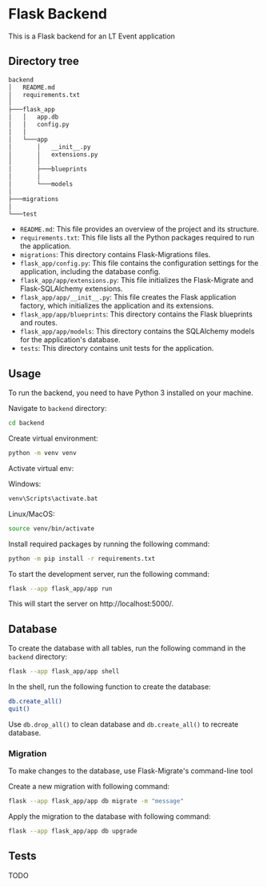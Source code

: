 # Flask Backend
This is a Flask backend for an LT Event application

## Directory tree
```bash
backend
│   README.md
│   requirements.txt
│
├───flask_app
│   │   app.db
│   │   config.py
│   │
│   └───app
│       │   __init__.py
│       │   extensions.py
│       │
│       ├───blueprints
│       │
│       └───models
│
├───migrations
│
└───test
```

* `README.md`: This file provides an overview of the project and its structure.
* `requirements.txt`: This file lists all the Python packages required to run the application.
* `migrations`: This directory contains Flask-Migrations files.
* `flask_app/config.py`: This file contains the configuration settings for the application, including the database config.
* `flask_app/app/extensions.py`: This file initializes the Flask-Migrate and Flask-SQLAlchemy extensions.
* `flask_app/app/__init__.py`: This file creates the Flask application factory, which initializes the application and its extensions.
* `flask_app/app/blueprints`: This directory contains the Flask blueprints and routes.
* `flask_app/app/models`: This directory contains the SQLAlchemy models for the application's database.
* `tests`: This directory contains unit tests for the application.

## Usage
To run the backend, you need to have Python 3 installed on your machine.

Navigate to `backend` directory:

```bash
cd backend
```

Create virtual environment:

```bash
python -m venv venv
```

Activate virtual env:

Windows:
```bash
venv\Scripts\activate.bat
```

Linux/MacOS:
```bash
source venv/bin/activate
```

Install required packages by running the following command:

```bash
python -m pip install -r requirements.txt
```

To start the development server, run the following command:

```bash
flask --app flask_app/app run
```

This will start the server on http://localhost:5000/.

## Database
To create the database with all tables, run the following command in the `backend` directory:


```bash
flask --app flask_app/app shell
```

In the shell, run the following function to create the database:

```bash
db.create_all()
quit()
```

Use `db.drop_all()` to clean database and `db.create_all()` to recreate database.

### Migration
To make changes to the database, use Flask-Migrate's command-line tool

Create a new migration with following command:

```bash
flask --app flask_app/app db migrate -m "message"
```

Apply the migration to the database with following command:

```bash
flask --app flask_app/app db upgrade
```

## Tests

TODO